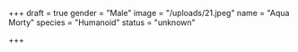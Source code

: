 +++
draft = true
gender = "Male"
image = "/uploads/21.jpeg"
name = "Aqua Morty"
species = "Humanoid"
status = "unknown"

+++

